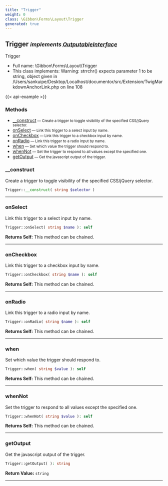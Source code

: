```yaml
---
title: "Trigger"
weight: 0
class: \Gibbon\Forms\Layout\Trigger
generated: true
---
```


## Trigger <small><i>implements <abbr title="\Gibbon\Forms\OutputableInterface">OutputableInterface</abbr></i></small>

Trigger



* Full name: \Gibbon\Forms\Layout\Trigger
* This class implements: 
Warning: strrchr() expects parameter 1 to be string, object given in /Users/sankuipe/Desktop/Localhost/documentor/src/Extension/TwigMarkdownAnchorLink.php on line 108


{{< api-example >}} 



### Methods

- [__construct](#__construct)<small> — Create a trigger to toggle visibility of the specified CSS/jQuery selector.</small>
- [onSelect](#onselect)<small> — Link this trigger to a select input by name.</small>
- [onCheckbox](#oncheckbox)<small> — Link this trigger to a checkbox input by name.</small>
- [onRadio](#onradio)<small> — Link this trigger to a radio input by name.</small>
- [when](#when)<small> — Set which value the trigger should respond to.</small>
- [whenNot](#whennot)<small> — Set the trigger to respond to all values except the specified one.</small>
- [getOutput](#getoutput)<small> — Get the javascript output of the trigger.</small>




### __construct

Create a trigger to toggle visibility of the specified CSS/jQuery selector.

```php
Trigger::__construct( string $selector )
```









---

### onSelect

Link this trigger to a select input by name.

```php
Trigger::onSelect( string $name ): self
```






**Returns Self:** This method can be chained.



---

### onCheckbox

Link this trigger to a checkbox input by name.

```php
Trigger::onCheckbox( string $name ): self
```






**Returns Self:** This method can be chained.



---

### onRadio

Link this trigger to a radio input by name.

```php
Trigger::onRadio( string $name ): self
```






**Returns Self:** This method can be chained.



---

### when

Set which value the trigger should respond to.

```php
Trigger::when( string $value ): self
```






**Returns Self:** This method can be chained.



---

### whenNot

Set the trigger to respond to all values except the specified one.

```php
Trigger::whenNot( string $value ): self
```






**Returns Self:** This method can be chained.



---

### getOutput

Get the javascript output of the trigger.

```php
Trigger::getOutput( ): string
```






**Return Value:**
`string`  



---

